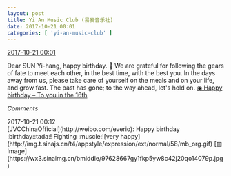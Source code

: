 ```yaml
---
layout: post
title: Yi An Music Club (易安音乐社)
date: 2017-10-21 00:01
categories: [ 'yi-an-music-club' ]
---
```


<div class="weibo-info">
  <a href="http://weibo.com/6094546964/FriXjtnvj">2017-10-21 00:01</a>
</div>

Dear SUN Yi-hang, happy birthday. :birthday: We are grateful for following the gears of fate to meet each other, in the best time, with the best you. In the days away from us, please take care of yourself on the meals and on your life, and grow fast. The past has gone; to the way ahead, let's hold on. [◉ Happy birthday – To you in the 16th](http://www.bilibili.com/video/av15544240/)

<!-- more -->

*Comments*

<div class="weibo-info">2017-10-21 00:12</div>
[JVCChinaOfficial](http://weibo.com/everio): Happy birthday :birthday::tada:! Fighting :muscle:![very happy](http://img.t.sinajs.cn/t4/appstyle/expression/ext/normal/58/mb_org.gif) [▨ Image](https://wx3.sinaimg.cn/bmiddle/97628667gy1fkp5yw8c42j20qo14079p.jpg)
